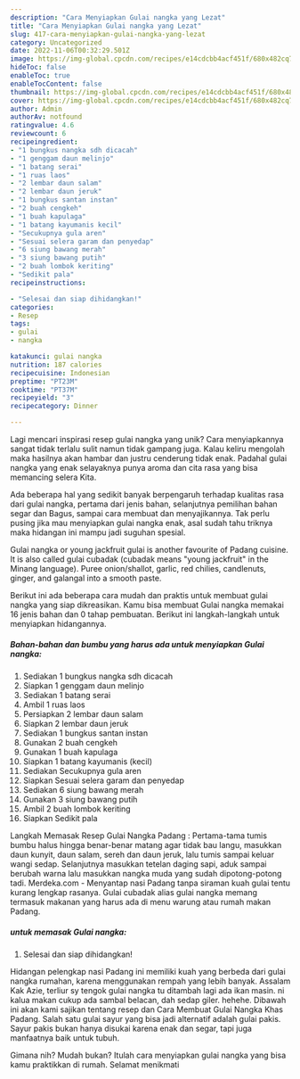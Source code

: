 ```yaml
---
description: "Cara Menyiapkan Gulai nangka yang Lezat"
title: "Cara Menyiapkan Gulai nangka yang Lezat"
slug: 417-cara-menyiapkan-gulai-nangka-yang-lezat
category: Uncategorized
date: 2022-11-06T00:32:29.501Z
image: https://img-global.cpcdn.com/recipes/e14cdcbb4acf451f/680x482cq70/gulai-nangka-foto-resep-utama.jpg
hideToc: false
enableToc: true
enableTocContent: false
thumbnail: https://img-global.cpcdn.com/recipes/e14cdcbb4acf451f/680x482cq70/gulai-nangka-foto-resep-utama.jpg
cover: https://img-global.cpcdn.com/recipes/e14cdcbb4acf451f/680x482cq70/gulai-nangka-foto-resep-utama.jpg
author: Admin
authorAv: notfound
ratingvalue: 4.6
reviewcount: 6
recipeingredient:
- "1 bungkus nangka sdh dicacah"
- "1 genggam daun melinjo"
- "1 batang serai"
- "1 ruas laos"
- "2 lembar daun salam"
- "2 lembar daun jeruk"
- "1 bungkus santan instan"
- "2 buah cengkeh"
- "1 buah kapulaga"
- "1 batang kayumanis kecil"
- "Secukupnya gula aren"
- "Sesuai selera garam dan penyedap"
- "6 siung bawang merah"
- "3 siung bawang putih"
- "2 buah lombok keriting"
- "Sedikit pala"
recipeinstructions:

- "Selesai dan siap dihidangkan!"
categories:
- Resep
tags:
- gulai
- nangka

katakunci: gulai nangka 
nutrition: 187 calories
recipecuisine: Indonesian
preptime: "PT23M"
cooktime: "PT37M"
recipeyield: "3"
recipecategory: Dinner

---
```





Lagi mencari inspirasi resep gulai nangka yang unik? Cara menyiapkannya sangat tidak terlalu sulit namun tidak gampang juga. Kalau keliru mengolah maka hasilnya akan hambar dan justru cenderung tidak enak. Padahal gulai nangka yang enak selayaknya punya aroma dan cita rasa yang bisa memancing selera Kita.





Ada beberapa hal yang sedikit banyak berpengaruh terhadap kualitas rasa dari gulai nangka, pertama dari jenis bahan, selanjutnya pemilihan bahan segar dan Bagus, sampai cara membuat dan menyajikannya. Tak perlu pusing jika mau menyiapkan gulai nangka enak,      asal sudah tahu triknya maka hidangan ini mampu jadi suguhan spesial.














Gulai nangka or young jackfruit gulai is another favourite of Padang cuisine. It is also called gulai cubadak (cubadak means &#34;young jackfruit&#34; in the Minang language). Puree onion/shallot, garlic, red chilies, candlenuts, ginger, and galangal into a smooth paste.






Berikut ini ada beberapa cara mudah dan praktis untuk membuat gulai nangka yang siap dikreasikan. Kamu bisa membuat Gulai nangka memakai 16 jenis bahan dan 0 tahap pembuatan. Berikut ini langkah-langkah untuk menyiapkan hidangannya.

<!--inarticleads1-->

##### Bahan-bahan dan bumbu yang harus ada untuk menyiapkan Gulai nangka:

1. Sediakan 1 bungkus nangka sdh dicacah
1. Siapkan 1 genggam daun melinjo
1. Sediakan 1 batang serai
1. Ambil 1 ruas laos
1. Persiapkan 2 lembar daun salam
1. Siapkan 2 lembar daun jeruk
1. Sediakan 1 bungkus santan instan
1. Gunakan 2 buah cengkeh
1. Gunakan 1 buah kapulaga
1. Siapkan 1 batang kayumanis (kecil)
1. Sediakan Secukupnya gula aren
1. Siapkan Sesuai selera garam dan penyedap
1. Sediakan 6 siung bawang merah
1. Gunakan 3 siung bawang putih
1. Ambil 2 buah lombok keriting
1. Siapkan Sedikit pala


Langkah Memasak Resep Gulai Nangka Padang : Pertama-tama tumis bumbu halus hingga benar-benar matang agar tidak bau langu, masukkan daun kunyit, daun salam, sereh dan daun jeruk, lalu tumis sampai keluar wangi sedap. Selanjutnya masukkan tetelan daging sapi, aduk sampai berubah warna lalu masukkan nangka muda yang sudah dipotong-potong tadi. Merdeka.com - Menyantap nasi Padang tanpa siraman kuah gulai tentu kurang lengkap rasanya. Gulai cubadak alias gulai nangka memang termasuk makanan yang harus ada di menu warung atau rumah makan Padang. 

<!--inarticleads2-->

#####  untuk memasak Gulai nangka:


1. Selesai dan siap dihidangkan!

Hidangan pelengkap nasi Padang ini memiliki kuah yang berbeda dari gulai nangka rumahan, karena menggunakan rempah yang lebih banyak. Assalam Kak Azie, terliur sy tengok gulai nangka tu ditambah lagi ada ikan masin. ni kalua makan cukup ada sambal belacan, dah sedap giler. hehehe. Dibawah ini akan kami sajikan tentang resep dan Cara Membuat Gulai Nangka Khas Padang. Salah satu gulai sayur yang bisa jadi alternatif adalah gulai pakis. Sayur pakis bukan hanya disukai karena enak dan segar, tapi juga manfaatnya baik untuk tubuh. 

Gimana nih? Mudah bukan? Itulah cara menyiapkan gulai nangka yang bisa kamu praktikkan di rumah. Selamat menikmati
